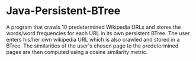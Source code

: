 # Java-Persistent-BTree
A program that crawls 10 predetermined Wikipedia URLs and stores the words/word frequencies for each URL 
in its own persistent BTree. The user enters his/her own wikipedia URL which is also crawled and stored in a BTree.
The similarities of the user's chosen page to the predetermined pages are then computed using 
a cosine similarity metric. 
